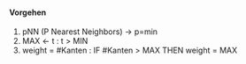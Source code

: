 #### Vorgehen

1. pNN (P Nearest Neighbors) -> p=min
2. MAX <- t : t > MIN
3. weight = #Kanten : IF #Kanten > MAX THEN weight = MAX
